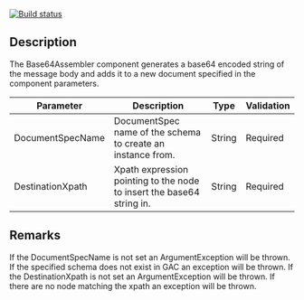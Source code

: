 [![Build status](https://ci.appveyor.com/api/projects/status/github/BizTalkComponents/Base64Assembler?branch=master)](https://ci.appveyor.com/api/projects/status/github/BizTalkComponents/Base64Assembler/branch/master)

## Description ##
The Base64Assembler component generates a base64 encoded string of the message body and adds it to a new document specified in the component parameters.


| Parameter      | Description                                               | Type | Validation|
| ---------------|-----------------------------------------------------------|------|-----------|
|DocumentSpecName|DocumentSpec name of the schema to create an instance from.|String|Required|
|DestinationXpath|Xpath expression pointing to the node to insert the base64 string in.|String|Required|

## Remarks ##
If the DocumentSpecName is not set an ArgumentException will be thrown. If the specified schema does not exist in GAC an exception will be thrown.
If the DestinationXpath is not set an ArgumentException will be thrown. If there are no node matching the xpath an exception will be thrown.
